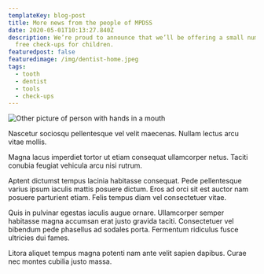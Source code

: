 ```yaml
---
templateKey: blog-post
title: More news from the people of MPDSS
date: 2020-05-01T10:13:27.840Z
description: We’re proud to announce that we’ll be offering a small number of
  free check-ups for children.
featuredpost: false
featuredimage: /img/dentist-home.jpeg
tags:
  - tooth
  - dentist
  - tools
  - check-ups
---
```

![Other picture of person with hands in a mouth](/img/tooths.jpeg)

Nascetur sociosqu pellentesque vel velit maecenas. Nullam lectus arcu vitae mollis.

Magna lacus imperdiet tortor ut etiam consequat ullamcorper netus. Taciti conubia feugiat vehicula arcu nisi rutrum.

Aptent dictumst tempus lacinia habitasse consequat. Pede pellentesque varius ipsum iaculis mattis posuere dictum. Eros ad orci sit est auctor nam posuere parturient etiam. Felis tempus diam vel consectetuer vitae.

Quis in pulvinar egestas iaculis augue ornare. Ullamcorper semper habitasse magna accumsan erat justo gravida taciti. Consectetuer vel bibendum pede phasellus ad sodales porta. Fermentum ridiculus fusce ultricies dui fames.

Litora aliquet tempus magna potenti nam ante velit sapien dapibus. Curae nec montes cubilia justo massa.